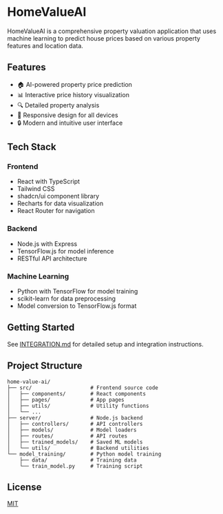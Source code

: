 
# HomeValueAI

HomeValueAI is a comprehensive property valuation application that uses machine learning to predict house prices based on various property features and location data.

## Features

- 🏠 AI-powered property price prediction
- 📊 Interactive price history visualization
- 🔍 Detailed property analysis
- 📱 Responsive design for all devices
- 🔒 Modern and intuitive user interface

## Tech Stack

### Frontend
- React with TypeScript
- Tailwind CSS
- shadcn/ui component library
- Recharts for data visualization
- React Router for navigation

### Backend
- Node.js with Express
- TensorFlow.js for model inference
- RESTful API architecture

### Machine Learning
- Python with TensorFlow for model training
- scikit-learn for data preprocessing
- Model conversion to TensorFlow.js format

## Getting Started

See [INTEGRATION.md](INTEGRATION.md) for detailed setup and integration instructions.

## Project Structure

```
home-value-ai/
├── src/                   # Frontend source code
│   ├── components/        # React components
│   ├── pages/             # App pages
│   ├── utils/             # Utility functions
│   └── ...
├── server/                # Node.js backend
│   ├── controllers/       # API controllers
│   ├── models/            # Model loaders
│   ├── routes/            # API routes
│   ├── trained_models/    # Saved ML models
│   └── utils/             # Backend utilities
└── model_training/        # Python model training
    ├── data/              # Training data
    └── train_model.py     # Training script
```

## License

[MIT](LICENSE)
